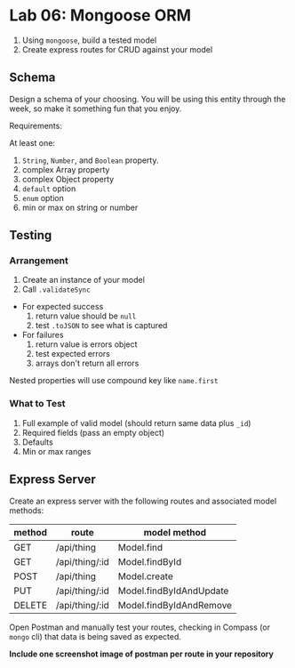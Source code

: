 Lab 06: Mongoose ORM
===

1. Using `mongoose`, build a tested model 
1. Create express routes for CRUD against your model

## Schema

Design a schema of your choosing. You will be using this entity through the week, so make it something fun that you enjoy.

Requirements:

At least one:

1. `String`, `Number`, and `Boolean` property.
1. complex Array property
1. complex Object property
1. `default` option
1. `enum` option
1. min or max on string or number

## Testing

### Arrangement

1. Create an instance of your model
1. Call `.validateSync`
  - For expected success
    1. return value should be `null`
    1. test `.toJSON` to see what is captured
  - For failures
    1. return value is errors object
    1. test expected errors
    1. arrays don't return all errors

Nested properties will use compound key like `name.first`

### What to Test

1. Full example of valid model (should return same data plus `_id`)
1. Required fields (pass an empty object)
1. Defaults
1. Min or max ranges

## Express Server

Create an express server with the following routes and associated model methods:

method | route | model method
---|---|---
GET | /api/thing | Model.find
GET | /api/thing/:id | Model.findById
POST | /api/thing | Model.create
PUT | /api/thing/:id | Model.findByIdAndUpdate
DELETE | /api/thing/:id | Model.findByIdAndRemove

Open Postman and manually test your routes, checking in Compass (or `mongo` cli) that data is being saved as expected.

**Include one screenshot image of postman per route in your repository**